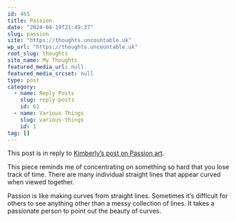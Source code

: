 ```yaml
---
id: 465
title: Passion
date: "2024-04-19T21:49:37"
slug: passion
site: "https://thoughts.uncountable.uk"
wp_url: "https://thoughts.uncountable.uk"
root_slug: thoughts
site_name: My Thoughts
featured_media_url: null
featured_media_srcset: null
type: post
category:
  - name: Reply Posts
    slug: reply-posts
    id: 61
  - name: Various Things
    slug: various-things
    id: 1
tag: []
---
```



<p>This post is in reply to <a href="https://iamkimberly.org/passion-1-art-by-kimberly/">Kimberly&#8217;s post on Passion art</a>.</p>



<p>This piece reminds me of concentrating on something so hard that you lose track of time.  There are many individual straight lines that appear curved when viewed together.</p>



<p>Passion is like making curves from straight lines. Sometimes it&#8217;s difficult for others to see anything other than a messy collection of lines. It takes a passionate person to point out the beauty of curves.</p>
